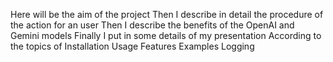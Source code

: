 Here will be the aim of the project
Then I describe in detail the procedure of the action for an user
Then I describe the benefits of the OpenAI and Gemini models
Finally I put in some details of my presentation
According to the topics of
Installation
Usage
Features
Examples
Logging
